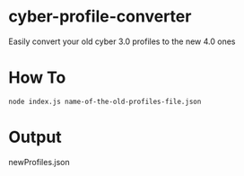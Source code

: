 # cyber-profile-converter

Easily convert your old cyber 3.0 profiles to the new 4.0 ones

# How To

```
node index.js name-of-the-old-profiles-file.json
```

# Output

newProfiles.json
